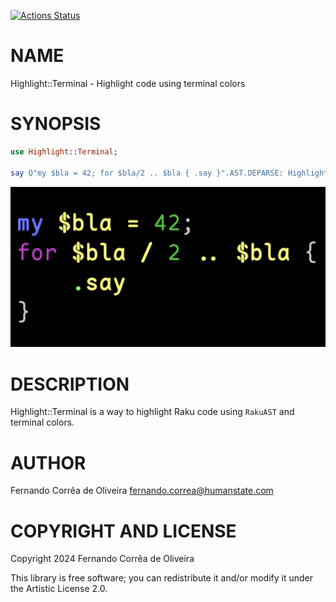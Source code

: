 [![Actions Status](https://github.com/FCO/Highlight-Terminal/actions/workflows/test.yml/badge.svg)](https://github.com/FCO/Highlight-Terminal/actions)

NAME
====

Highlight::Terminal - Highlight code using terminal colors

SYNOPSIS
========

```raku
use Highlight::Terminal;

say Q"my $bla = 42; for $bla/2 .. $bla { .say }".AST.DEPARSE: Highlight::Terminal;
```

![Highlighted code](highlighted.png)

DESCRIPTION
===========

Highlight::Terminal is a way to highlight Raku code using `RakuAST` and terminal colors.

AUTHOR
======

Fernando Corrêa de Oliveira <fernando.correa@humanstate.com>

COPYRIGHT AND LICENSE
=====================

Copyright 2024 Fernando Corrêa de Oliveira

This library is free software; you can redistribute it and/or modify it under the Artistic License 2.0.

